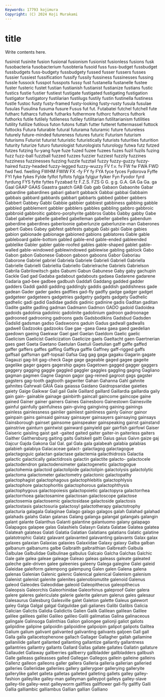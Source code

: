 ```yaml
---
Keywords: 17793 kojimura
Copyright: (C) 2024 Koji Murakami
---
```


# title

Write contents here.



 fusinist fusinite fusion fusional fusionism fusionist fusionless fusions fusk
fusobacteria fusobacterium fusobteria fusoid fuss fuss-budget fussbudget fussbudgets fuss-budgety fussbudgety
fussed fusser fussers fusses fussier fussiest fussification fussify fussily fussiness
fussinesses fussing fussle fussock fusspot fusspots fussy fust fustanella fustanelle
fustee fuster fusteric fustet fustian fustianish fustianist fustianize fustians fustic
fustics fustie fustier fustiest fustigate fustigated fustigating fustigation fustigator fustigatory
fustilarian fustilugs fustily fustin fustinella fustiness fustle fustoc fusty fusty-framed
fusty-looking fusty-rusty fusula fusulae fusulas Fusulina fusuma fusure Fusus fut
fut. Futabatei futchel futchell fute futharc futharcs futhark futharks futhermore
futhorc futhorcs futhork futhorks futile futilely futileness futiley futilitarian futilitarianism
futilities futility futilize futilous futon futons futtah futter futteret futtermassel
futtock futtocks Futura futurable futural futurama futuramic future futureless futurely
future-minded futureness futures futuric Futurism futurism futurisms Futurist futurist futuristic
futuristically futurists futurities futurition futurity futurize futuro futurologist futurologists futurology
futwa futz futzed futzes futzing fu-yang fuye fuze fuzed fuzee
fuzees fuzes fuzil fuzils fuzing fuzz fuzz-ball fuzzball fuzzed fuzzes
fuzzier fuzziest fuzzily fuzzines fuzziness fuzzinesses fuzzing fuzzle fuzztail fuzzy
fuzzy-guzzy fuzzy-haired fuzzy-headed fuzzy-legged fuzzy-wuzzy FV f.v. fv FW fw
FWA FWD fwd fwd. fwelling FWHM FWIW FX -fy FY
fy FYA fyce fyces Fydorova Fyffe FYI fyke fykes Fylde
fylfot fylfots fylgja fylgjur fylker Fyn Fyodor fyrd fyrdung FYS
fytte fyttes Fyzabad fz F.Z.S. FZS G G. g g.
G.A. GA Ga Ga. ga Gaal GAAP GAAS Gaastra gaatch
GAB Gab gab Gabaon Gabaonite Gabar gabardine gabardines gabari gabarit
gabback Gabbai gabbai Gabbaim gabbais gabbard gabbards gabbart gabbarts gabbed
gabber gabbers Gabbert Gabbey Gabbi Gabbie gabbier gabbiest gabbiness gabbing
gabble gabbled gabblement gabbler gabblers gabbles gabbling gabbro gabbroic gabbroid
gabbroitic gabbro-porphyrite gabbros Gabbs Gabby gabby Gabe Gabel gabeler gabelle
gabelled gabelleman gabeller gabelles gabendum gaberdine gaberdines gaberloonie gaberlunzie gaberlunzie-man
Gaberones gabert Gabes Gabey gabfest gabfests gabgab Gabi gabi Gabie
gabies gabion gabionade gabionage gabioned gabions gablatores Gable gable gableboard
gable-bottom gabled gable-end gable-ended gableended gablelike Gabler gabler gable-roofed gables
gable-shaped gablet gable-walled gable-windowed gablewindowed gablewise gabling gablock Gabo Gabon
gabon Gabonese Gaboon gaboon gaboons Gabor Gaboriau Gaborone Gabriel gabriel
Gabriela Gabriele Gabrieli Gabriell Gabriella Gabrielle Gabrielli Gabriellia Gabriello Gabrielrache
Gabriels Gabrielson Gabrila Gabrilowitsch gabs Gabumi Gabun Gabunese Gaby gaby
gachupin Gackle Gad gad Gadaba gadabout gadabouts gadaea Gadarene gadarene
Gadaria gad-bee gadbee gadbush Gaddafi Gaddang gadded gadder gadders Gaddi
gaddi gadding gaddingly gaddis gaddish gaddishness gade gadean Gader gader
gades gadflies gad-fly gadfly gadge gadger gadget gadgeteer gadgeteers gadgetries
gadgetry gadgets gadgety Gadhelic gadhelic gadi gadid Gadidae gadids gadinic
gadinine gadis Gaditan gaditan Gadite gadite gadling gadman Gadmann Gadmon
GADO gadoid Gadoidea gadoids gadolinia gadolinic gadolinite gadolinium gadroon gadroonage
gadrooned gadrooning gadroons gads Gadsbodikins Gadsbud Gadsden Gadslid gadsman gadso
Gadswoons gaduin Gadus gadwall gadwalls gadwell Gadzooks gadzooks Gae gae
-gaea Gaea gaea gaed gaedelian gaedown gaeing Gaekwar Gael gael
Gaelan Gaeldom Gaelic gaelic Gaelicism Gaelicist Gaelicization Gaelicize gaels Gaeltacht
gaen Gaertnerian gaes gaet Gaeta Gaetano Gaetulan Gaetuli Gaetulian gaff
gaffe gaffed gaffer gaffers gaffes gaffing Gaffkya gaffle Gaffney gaff-rigged
gaffs gaffsail gaffsman gaff-topsail Gafsa Gag gag gaga gagaku Gagarin
gagate Gagauzi gag-bit gag-check Gage gage gageable gaged gagee gageite
gagelike gager gagers gagership gages Gagetown gagged gagger gaggers gaggery
gagging gaggle gaggled gaggler gaggles gaggling gaging Gagliano gagman gagmen
Gagne Gagnon gagor gag-reined gagroot gags gagster gagsters gag-tooth gagtooth
gagwriter Gahan Gahanna Gahl gahnite gahnites Gahrwali GAIA Gaia gaiassa
Gaidano Gaidropsaridae gaieties gaiety Gaige Gaikwar Gail gail Gaile Gaillard
gaillard Gaillardia gaillardia gaily gain gain- gainable gainage gainbirth gaincall
gaincome gaincope gaine gained Gainer gainer gainers Gaines Gainesboro Gainestown
Gainesville gainful gainfully gainfulness gain-giving gaingiving gaining gainings gainless gainlessness
gainlier gainliest gainliness gainly Gainor gainor gainpain gains gainsaid gainsay
gainsayer gainsayers gainsaying gainsays Gainsborough gainset gainsome gainspeaker gainspeaking gainst
gainstand gainstrive gainturn gaintwist gainward gainyield gair gairfish gairfowl Gaiser
Gaiseric gaisling gaist gait -gaited gaited gaiter gaiter-in gaiterless gaiters
Gaither Gaithersburg gaiting gaits Gaitskell gaitt Gaius gaius Gaivn gaize
gaj Gajcur Gajda Gakona Gal Gal. gal Gala gala galabeah
galabia galabias galabieh galabiya Galacaceae galact- galactagog galactagogue galactagoguic galactan
galactase galactemia galacthidrosis Galactia galactic galactically galactidrosis galactin galactite galacto-
galactocele galactodendron galactodensimeter galactogenetic galactogogue galactohemia galactoid galactolipide galactolipin galactolysis
galactolytic galactoma galactometer galactometry galactonic galactopathy galactophagist galactophagous galactophlebitis galactophlysis
galactophore galactophoritis galactophorous galactophthysis galactophygous galactopoiesis galactopoietic galactopyra galactorrhea galactorrhoea
galactosamine galactosan galactoscope galactose galactosemia galactosemic galactosidase galactoside galactosis galactostasis
galactosuria galactosyl galactotherapy galactotrophy galacturia galagala Galaginae Galago galago galagos
galah Galahad galahad galahads galahs Galan galanas Galang galanga galangal
galangals galangin galant galante Galanthus Galanti galantine galantuomo galany galapago
Galapagos galapee galas Galashiels Galasyn Galata Galatae Galatea galatea Galateah
galateas Galati Galatia Galatian Galatians galatians Galatic galatine galatotrophic Galatz
galavant galavanted galavanting galavants Galax galax galaxes galaxian Galaxias galaxies
Galaxiidae Galaxy galaxy Galba galban galbanum galbanums galbe Galbraith galbraithian
Galbreath Galbula Galbulae Galbulidae Galbulinae galbulus Galcaio Galcha Galchas Galchic
Gale gale galea galeae galeage Galeao galeas galeass galeate galeated
galeche gale-driven galee galeenies galeeny Galega galegine Galei galeid Galeidae
galeiform galempong galempung Galen galen Galena galena galenas Galenian Galenic
galenic Galenical galenical Galenism galenism Galenist galenist galenite galenites galenobismutite
galenoid Galenus galeod Galeodes Galeodidae galeoid Galeopithecus galeopithecus Galeopsis Galeorchis
Galeorhinidae Galeorhinus galeproof Galer galera galere galeres galericulate galerie galerite
galerum galerus gales galesaur Galesaurus Galesburg Galesville galet Galeton galette
Galeus galewort galey Galga Galgal galgal Galgulidae gali galianes Galibi
Galibis Galicia Galician Galictis Galidia Galidictis Galien Galik Galilean galilean
Galilee galilee galilees galilei Galileo galileo Galili galimatias Galina galinaceous
galingale Galinsoga Galinthias Galion galiongee galionji galiot galiots galipidine galipine
galipoidin galipoidine galipoipin galipot galipots Galitea Galium galium galivant galivanted
galivanting galivants galjoen Gall gall Galla galla gallacetophenone gallach Gallager
Gallagher gallah gallamine gallanilide gallant gallanted gallanting gallantize gallantly gallantness
gallantries gallantry gallants Gallard Gallas gallate gallates Gallatin gallature Gallaudet
Gallaway gallberries gallberry gallbladder gallbladders gallbush Galle galleass galleasses galled
Gallegan Gallegos gallein galleine galleins Gallenz galleon galleons galler gallera
Galleria galleria gallerian galleried galleries Galleriidae galleriies gallery gallerygoer gallerying
galleryite gallerylike gallet galleta galletas galleted galleting gallets galley galley-fashion
galleylike galley-man galleyman galleypot galleys galley-slave galley-tile galley-west galleyworm gallflies
gallflower gall-fly gallfly Galli Gallia galliambic galliambus Gallian gallian Galliano
